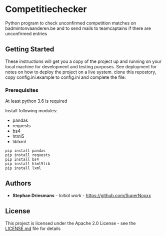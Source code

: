 # Competitiechecker

Python program to check unconfirmed competition matches on badmintonvaanderen.be and to send mails to teamcaptains if there are unconfirmed entries

## Getting Started

These instructions will get you a copy of the project up and running on your local machine for development and testing purposes. See deployment for notes on how to deploy the project on a live system.
clone this repostory, copy config.ini.example to config.ini and complete the file:

### Prerequisites

At least python 3.6 is required

Install following modules:
* pandas
* requests
* bs4
* html5
* liblxml
```
pip install pandas
pip install requests
pip install bs4
pip install html5lib
pip install lxml
```
## Authors

* **Stephan Driesmans** - *Initial work* - https://github.com/SuperNoxxx

## License

This project is licensed under the Apache 2.0 License - see the [LICENSE.md](LICENSE.md) file for details
